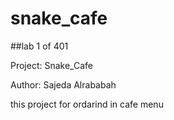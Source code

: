 # snake_cafe
##lab 1 of 401

Project: Snake_Cafe

Author: Sajeda Alrababah 

this project for ordarind in cafe menu 

